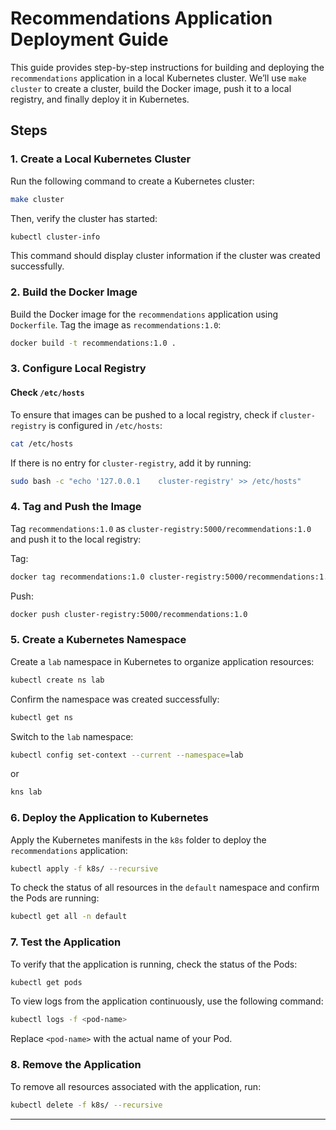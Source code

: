 
# Recommendations Application Deployment Guide

This guide provides step-by-step instructions for building and deploying the `recommendations` application in a local Kubernetes cluster. We’ll use `make cluster` to create a cluster, build the Docker image, push it to a local registry, and finally deploy it in Kubernetes.

## Steps

### 1. Create a Local Kubernetes Cluster

Run the following command to create a Kubernetes cluster:

```bash
make cluster
```

Then, verify the cluster has started:

```bash
kubectl cluster-info
```

This command should display cluster information if the cluster was created successfully.

### 2. Build the Docker Image

Build the Docker image for the `recommendations` application using `Dockerfile`. Tag the image as `recommendations:1.0`:

```bash
docker build -t recommendations:1.0 .
```

### 3. Configure Local Registry

#### Check `/etc/hosts`

To ensure that images can be pushed to a local registry, check if `cluster-registry` is configured in `/etc/hosts`:

```bash
cat /etc/hosts
```

If there is no entry for `cluster-registry`, add it by running:

```bash
sudo bash -c "echo '127.0.0.1    cluster-registry' >> /etc/hosts"
```

### 4. Tag and Push the Image

Tag `recommendations:1.0` as `cluster-registry:5000/recommendations:1.0` and push it to the local registry:

Tag:

```bash
docker tag recommendations:1.0 cluster-registry:5000/recommendations:1.0
```

Push:

```bash
docker push cluster-registry:5000/recommendations:1.0
```

### 5. Create a Kubernetes Namespace

Create a `lab` namespace in Kubernetes to organize application resources:

```bash
kubectl create ns lab
```

Confirm the namespace was created successfully:

```bash
kubectl get ns
```

Switch to the `lab` namespace:

```bash
kubectl config set-context --current --namespace=lab
```

or

```bash
kns lab
```

### 6. Deploy the Application to Kubernetes

Apply the Kubernetes manifests in the `k8s` folder to deploy the `recommendations` application:

```bash
kubectl apply -f k8s/ --recursive
```

To check the status of all resources in the `default` namespace and confirm the Pods are running:

```bash
kubectl get all -n default
```

### 7. Test the Application

To verify that the application is running, check the status of the Pods:

```bash
kubectl get pods
```

To view logs from the application continuously, use the following command:

```bash
kubectl logs -f <pod-name>
```

Replace `<pod-name>` with the actual name of your Pod.

### 8. Remove the Application

To remove all resources associated with the application, run:

```bash
kubectl delete -f k8s/ --recursive
```

---
